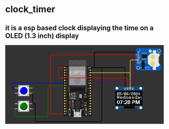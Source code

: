 # clock_timer
## it is a esp based clock displaying the time on a OLED (1.3 inch) display 

![Circuit Diagram](./image.png?raw=true "Circuit Diagram")
